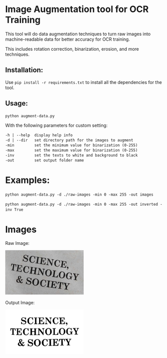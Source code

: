 # Image Augmentation tool for OCR Training

This tool will do data augmentation techniques to turn raw images into machine-readable data for better accuracy for OCR training.

This includes rotation correction, binarization, erosion, and more techniques.

## Installation:

Use `pip install -r requirements.txt`
to install all the dependencies for the tool.

## Usage:
`python augment-data.py`

With the following parameters for custom setting:

```
-h | --help  display help info
-d | --dir   set directory path for the images to augment
-min         set the minimum value for binarization (0-255)
-max         set the maximum value for binarization (0-255)
-inv         set the texts to white and background to black
-out         set output folder name
```

# Examples:
`python augment-data.py -d ./raw-images -min 0 -max 255 -out images`

`python augment-data.py -d ./raw-images -min 0 -max 255 -out inverted -inv True`

# Images
Raw Image:

<img src="raw-images/image2.png" width="250">

Output Image:

<img src="raw-images/images/image2-1.png" width="250">
